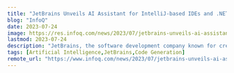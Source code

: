 ```yaml
---
title: "JetBrains Unveils AI Assistant for IntelliJ-based IDEs and .NET Tools"
blog: "InfoQ"
date: 2023-07-24
image: https://res.infoq.com/news/2023/07/jetbrains-unveils-ai-assistant/en/headerimage/GettyImages-518002738-1689978202009.jpg
lastmod: 2023-07-24
description: "JetBrains, the software development company known for creating the IntelliJ IDEA, has announced the introduction of a new AI Assistant in its Early Access Program (EAP) bui..."
tags: [Artificial Intelligence,JetBrains,Code Generation]
remote_url: "https://www.infoq.com/news/2023/07/jetbrains-unveils-ai-assistant/?utm_campaign=infoq_content&utm_source=infoq&utm_medium=feed&utm_term=Java"
---
```

